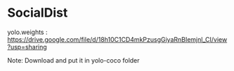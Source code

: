 # SocialDist

yolo.weights  : https://drive.google.com/file/d/18h10C1CD4mkPzusgGiyaRnBIemjnl_CI/view?usp=sharing

Note: Download and put it in yolo-coco folder

